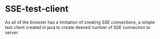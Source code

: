 # SSE-test-client
As all of the browser has a limitation of creating SSE connections, a simple test client created in java to create desired number of SSE connection to server.
